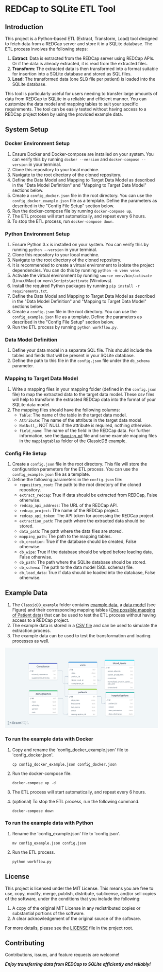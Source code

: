 # REDCap to SQLite ETL Tool

## Introduction

This project is a Python-based ETL (Extract, Transform, Load) tool designed to fetch data from a REDCap server and store it in a SQLite database. The ETL process involves the following steps:

1. **Extract**: Data is extracted from the REDCap server using REDCap APIs. Or if the data is already extracted, it is read from the extracted files.
2. **Transform**: The extracted data is then transformed into a format suitable for insertion into a SQLite database and stored as SQL files.
3. **Load**: The transformed data (one SLQ file per patient) is loaded into the SQLite database.

This tool is particularly useful for users needing to transfer large amounts of data from REDCap to SQLite in a reliable and efficient manner.
You can customize the data model and mapping tables to suit your specific requirements. The tool can be easily tested without having access to a REDCap project token by using the provided example data.

## System Setup

### Docker Environment Setup

1. Ensure Docker and Docker-compose are installed on your system. You can verify this by running `docker --version` and `docker-compose --version`  in your terminal.
2. Clone this repository to your local machine.
3. Navigate to the root directory of the cloned repository.
4. Define the Data Model and Mapping to Target Data Model as described in the "Data Model Definition" and "Mapping to Target Data Model" sections below.
5. Create a `config_docker.json` file in the root directory. You can use the `config_docker_example.json` file as a template. Define the parameters as described in the "Config File Setup" section below.
6. Run the docker-compose file by running `docker-compose up`.
7. The ETL process will start automatically, and repeat every 6 hours.
8. To stop the ETL process, run `docker-compose down`.

### Python Environment Setup

1. Ensure Python 3.x is installed on your system. You can verify this by running `python --version` in your terminal.
2. Clone this repository to your local machine.
3. Navigate to the root directory of the cloned repository.
4. It is recommended to create a virtual environment to isolate the project dependencies. You can do this by running `python -m venv venv`.
5. Activate the virtual environment by running `source venv/bin/activate` (Linux/Mac) or `venv\Scripts\activate` (Windows).
6. Install the required Python packages by running `pip install -r requirements.txt`.
7. Define the Data Model and Mapping to Target Data Model as described in the "Data Model Definition" and "Mapping to Target Data Model" sections below.
8. Create a `config.json` file in the root directory. You can use the `config_example.json` file as a template. Define the parameters as described in the "Config File Setup" section below.
9. Run the ETL process by running `python workflow.py`.

### Data Model Definition

1. Define your data model in a separate SQL file. This should include the tables and fields that will be present in your SQLite database.
2. Define the path to this file in the `config.json` file under the `db_schema` parameter.

### Mapping to Target Data Model

1. Write a mapping files in your mapping folder (defined in the `config.json` file) to map the extracted data to the target data model. These csv files will help to transform the extracted REDCap data into the format of your SQLite data model.
2. The mapping files should have the following columns:
    - `Table`: The name of the table in the target data model.
    - `Attribute`: The name of the attribute in the target data model.
    - `NotNull`_: NOT NULL if the attribute is required, nothing otherwise.
    - `field_name`: The name of the field in the REDCap data.
For further information, see the [`Mapping.md`](Mapping.md) file and some example mapping files in the `mappingtables` folder of the ClassicDB example.

### Config File Setup

1. Create a `config.json` file in the root directory. This file will store the configuration parameters for the ETL process. You can use the `config_example.json` file as a template.
2. Define the following parameters in the `config.json` file:
    - `repository_root`: The path to the root directory of the cloned repository.
    - `extract_redcap`: True if data should be extracted from REDCap, False otherwise.
    - `redcap_api_address`: The URL of the REDCap API.
    - `redcap_project`: The name of the REDCap project.
    - `redcap_api_token`: The API token for accessing the REDCap project.
    - `extraction_path`: The path where the extracted data should be stored.
    - `data_path`: The path where the data files are stored.
    - `mapping_path`: The path to the mapping tables.
    - `db_creation`: True if the database should be created, False otherwise.
    - `db_wipe`: True if the database should be wiped before loading data, False otherwise.
    - `db_path`: The path where the SQLite database should be stored.
    - `db_schema`: The path to the data model (SQL schema) file.
    - `db_load_data`: True if data should be loaded into the database, False otherwise.

## Example Data

1. The `ClassicDB_example` folder contains [example data](ClassicDB_example/data/ClassicDatabase_DATA.csv), a [data model](ClassicDB_example/sqlite_schema.sql) (see Figure) and their corresponding mapping tables ([One possible mapping of Patient data](ClassicDB_example/mappingtables/1-0-patients.csv)) that can be used to test the ETL process without having access to a REDCap project.
2. The example data is stored in a [CSV file](ClassicDB_example/data/ClassicDatabase_DATA.csv) and can be used to simulate the extraction process.
3. The example data can be used to test the transformation and loading processes as well.

![Data Model of Classic Database Example from REDCap](ClassicDB_example/classicDB.png)

### To run the example data with Docker

1. Copy and rename the 'config_docker_example.json' file to 'config_docker.json'.

    ```shell
    cp config_docker_example.json config_docker.json
    ```

2. Run the docker-compose file.

    ```shell
    docker-compose up -d
    ```

3. The ETL process will start automatically, and repeat every 6 hours.

4. (optional) To stop the ETL process, run the following command.

    ```shell
    docker-compose down
    ```

### To run the example data with Python

1. Rename the 'config_example.json' file to 'config.json'.

    ```shell
    mv config_example.json config.json
    ```

2. Run the ETL process.

    ```shell
    python workflow.py
    ```

## License

This project is licensed under the MIT License. This means you are free to use, copy, modify, merge, publish, distribute, sublicense, and/or sell copies of the software, under the conditions that you include the following:

1. A copy of the original MIT License in any redistributed copies or substantial portions of the software.
2. A clear acknowledgement of the original source of the software.

For more details, please see the [LICENSE](LICENSE) file in the project root.

## Contributing

Contributions, issues, and feature requests are welcome!

***Enjoy transferring data from REDCap to SQLite efficiently and reliably!***
